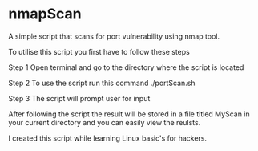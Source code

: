 # nmapScan
A simple script that scans for port vulnerability using nmap tool.

To utilise this script you first have to follow these steps

Step 1
Open terminal and go to the directory where the script is located

Step 2
To use the script run this command ./portScan.sh 

Step 3
The script will prompt user for input

After following the script the result will be stored in a file titled MyScan in your current directory and you can easily view the reulsts.

I created this script while learning Linux basic's for hackers.
